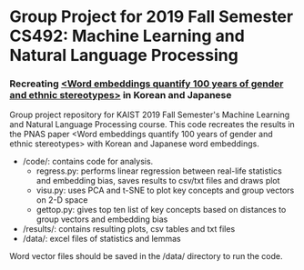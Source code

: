 # Group Project for 2019 Fall Semester CS492: Machine Learning and Natural Language Processing

### Recreating [<Word embeddings quantify 100 years of gender and ethnic stereotypes>](https://www.pnas.org/content/115/16/E3635) in Korean and Japanese

Group project repository for KAIST 2019 Fall Semester's Machine Learning and Natural Language Processing course. This code recreates the results in the PNAS paper <Word embeddings quantify 100 years of gender and ethnic stereotypes> with Korean and Japanese word embeddings.

* /code/: contains code for analysis.
  * regress.py: performs linear regression between real-life statistics and embedding bias, saves results to csv/txt files and draws plot
  * visu.py: uses PCA and t-SNE to plot key concepts and group vectors on 2-D space
  * gettop.py: gives top ten list of key concepts based on distances to group vectors and embedding bias
* /results/: contains resulting plots, csv tables and txt files
* /data/: excel files of statistics and lemmas

Word vector files should be saved in the /data/ directory to run the code.
